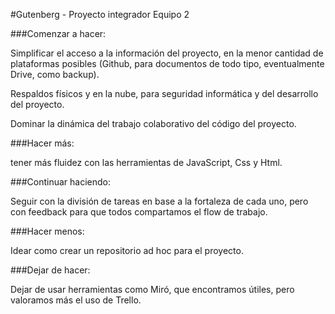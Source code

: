 #Gutenberg - Proyecto integrador Equipo 2

###Comenzar a hacer: 

Simplificar el acceso a la información del proyecto, en la menor cantidad de plataformas posibles (Github, para documentos de todo tipo, eventualmente Drive, como backup). 

Respaldos físicos y en la nube, para seguridad informática y del desarrollo del proyecto.

Dominar la dinámica del trabajo colaborativo del código del proyecto.

###Hacer más: 

tener más fluidez con las herramientas de JavaScript, Css y Html.
 
###Continuar haciendo: 

Seguir con la división de tareas en base a la fortaleza de cada uno, pero con feedback para que todos compartamos el flow de trabajo.

###Hacer menos: 

Idear como crear un repositorio ad hoc para el proyecto.

###Dejar de hacer: 

Dejar de usar herramientas como Miró, que encontramos útiles, pero valoramos más el uso de Trello.
